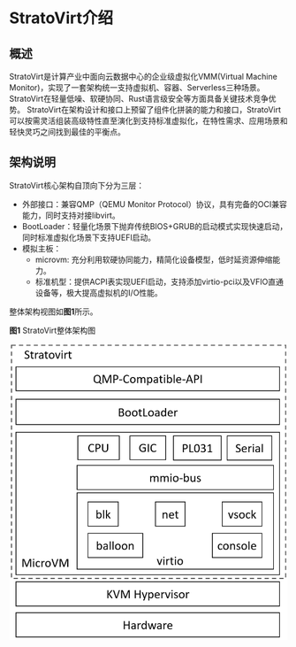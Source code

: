 # StratoVirt介绍


## 概述

StratoVirt是计算产业中面向云数据中心的企业级虚拟化VMM(Virtual Machine Monitor)，实现了一套架构统一支持虚拟机、容器、Serverless三种场景。StratoVirt在轻量低噪、软硬协同、Rust语言级安全等方面具备关键技术竞争优势。
StratoVirt在架构设计和接口上预留了组件化拼装的能力和接口，StratoVirt可以按需灵活组装高级特性直至演化到支持标准虚拟化，在特性需求、应用场景和轻快灵巧之间找到最佳的平衡点。



## 架构说明

StratoVirt核心架构自顶向下分为三层：

- 外部接口：兼容QMP（QEMU Monitor Protocol）协议，具有完备的OCI兼容能力，同时支持对接libvirt。
- BootLoader：轻量化场景下抛弃传统BIOS+GRUB的启动模式实现快速启动，同时标准虚拟化场景下支持UEFI启动。
- 模拟主板：
  - microvm:  充分利用软硬协同能力，精简化设备模型，低时延资源伸缩能力。
  - 标准机型：提供ACPI表实现UEFI启动，支持添加virtio-pci以及VFIO直通设备等，极大提高虚拟机的I/O性能。

整体架构视图如**图1**所示。

**图1** StratoVirt整体架构图

![](./figures/StratoVirt_architecture.png)

